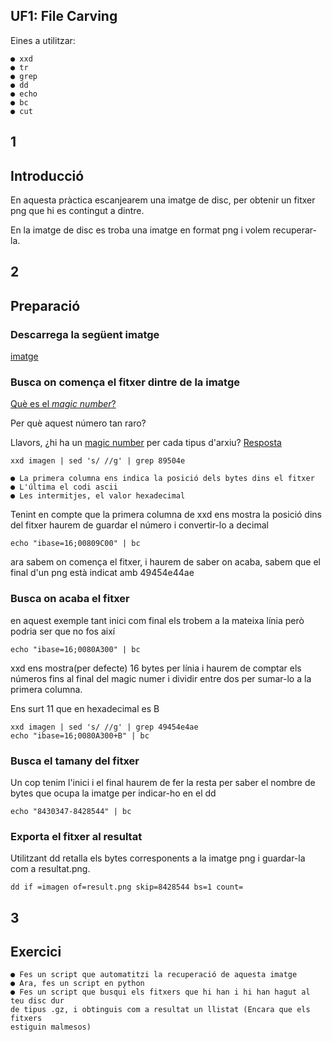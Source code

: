 ## UF1: File Carving

Eines a utilitzar:

```
● xxd
● tr
● grep
● dd
● echo
● bc
● cut
```

## 1

## Introducció

En aquesta pràctica escanjearem una imatge de disc, per obtenir un fitxer png que hi
es contingut a dintre.

En la imatge de disc es troba una imatge en format png i volem recuperar-la.


## 2

## Preparació

### Descarrega la següent imatge

[imatge](..RAWs/imagen)

### Busca on comença el fitxer dintre de la imatge

[Què es el _magic number_?](https://ca.lmgtfy.app/#gsc.tab=0&gsc.q=magic%20number%20hard%20drive)

Per què aquest número tan raro?

Llavors, ¿hi ha un [magic number](https://asecuritysite.com/forensics/magic) per cada tipus d'arxiu? [Resposta](https://www.incibe-cert.es/blog/file-carving)

```
xxd imagen | sed 's/ //g' | grep 89504e
```
```
● La primera columna ens indica la posició dels bytes dins el fitxer  
● L'última el codi ascii  
● Les intermitjes, el valor hexadecimal  
```

Tenint en compte que la primera columna de xxd ens mostra la posició dins del fitxer
haurem de guardar el número i convertir-lo a decimal

```
echo "ibase=16;00809C00" | bc
```
ara sabem on comença el fitxer, i haurem de saber on acaba, sabem que el final d'un
png està indicat amb 49454e44ae

### Busca on acaba el fitxer

en aquest exemple tant inici com final els trobem a la mateixa línia però podria ser
que no fos així

```
echo "ibase=16;0080A300" | bc
```
xxd ens mostra(per defecte) 16 bytes per línia i haurem de comptar els números fins al
final del magic numer i dividir entre dos per sumar-lo a la primera columna.

Ens surt 11 que en hexadecimal es B

```
xxd imagen | sed 's/ //g' | grep 49454e4ae
echo "ibase=16;0080A300+B" | bc
```
### Busca el tamany del fitxer

Un cop tenim l'inici i el final haurem de fer la resta per saber el nombre de bytes
que ocupa la imatge per indicar-ho en el dd

```
echo "8430347-8428544" | bc
```
### Exporta el fitxer al resultat

Utilitzant dd retalla els bytes corresponents a la imatge png i guardar-la com a
resultat.png.

```
dd if =imagen of=result.png skip=8428544 bs=1 count=
```
## 3

## Exercici

```
● Fes un script que automatitzi la recuperació de aquesta imatge
● Ara, fes un script en python
● Fes un script que busqui els fitxers que hi han i hi han hagut al teu disc dur
de tipus .gz, i obtinguis com a resultat un llistat (Encara que els fitxers
estiguin malmesos)
```

